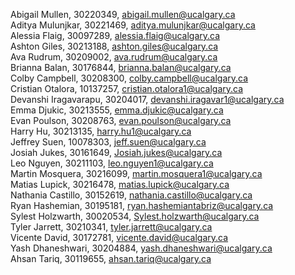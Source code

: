Abigail Mullen, 30220349, abigail.mullen@ucalgary.ca \
Aditya Mulunjkar, 30221469, aditya.mulunjkar@ucalgary.ca \
Alessia Flaig, 30097289, alessia.flaig@ucalgary.ca \
Ashton Giles, 30213188, ashton.giles@ucalgary.ca \
Ava Rudrum, 30209002, ava.rudrum@ucalgary.ca \
Brianna Balan, 30176844, brianna.balan@ucalgary.ca \
Colby Campbell, 30208300, colby.campbell@ucalgary.ca \
Cristian Otalora, 10137257, cristian.otalora1@ucalgary.ca \
Devanshi Iragavarapu, 30204017, devanshi.iragavar1@ucalgary.ca \
Emma Djukic, 30213555, emma.djukic@ucalgary.ca \
Evan Poulson, 30208763, evan.poulson@ucalgary.ca \
Harry Hu, 30213135, harry.hu1@ucalgary.ca \
Jeffrey Suen, 10078303, jeff.suen@ucalgary.ca \
Josiah Jukes, 30161649, Josiah.jukes@ucalgary.ca \
Leo Nguyen, 30211103, leo.nguyen1@ucalgary.ca \
Martin Mosquera, 30216099, martin.mosquera1@ucalgary.ca \
Matias Lupick, 30216478, matias.lupick@ucalgary.ca \
Nathania Castillo, 30152619, nathania.castillo@ucalgary.ca \
Ryan Hashemian, 30195181, ryan.hashemiantabriz@ucalgary.ca \
Sylest Holzwarth, 30020534, Sylest.holzwarth@ucalgary.ca \
Tyler Jarrett, 30210341, tyler.jarrett@ucalgary.ca \
Vicente David, 30172781, vicente.david@ucalgary.ca \
Yash Dhaneshwari, 30204884, yash.dhaneshwari@ucalgary.ca \
Ahsan Tariq, 30119655, ahsan.tariq@ucalgary.ca 